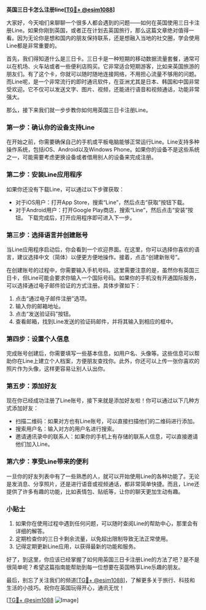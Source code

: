 **英国三日卡怎么注册line[[TG💪+ @esim1088](https://t.me/s/esim1088)]**

大家好，今天咱们来聊聊一个很多人都会遇到的问题——如何在英国使用三日卡注册Line。如果你刚到英国，或者正在计划去英国旅行，那么这篇文章绝对值得一看。因为无论你是想和国内的朋友保持联系，还是想融入当地的社交圈，学会使用Line都是非常重要的。

首先，我们得知道什么是三日卡。三日卡是一种短期的移动数据流量套餐，通常可以在机场、火车站或者一些便利店购买。它非常适合短期游客，比如来英国旅游的朋友们。有了这个卡，你就可以随时随地连接网络，不用担心流量不够用的问题。而Line呢，是一个非常流行的即时通讯软件，在亚洲尤其是日本、韩国和中国非常受欢迎。它不仅可以发送文字、图片、视频，还能进行语音和视频通话，功能非常强大。

那么，接下来我们就一步步教你如何用英国三日卡注册Line。

### **第一步：确认你的设备支持Line**
在开始之前，你需要确保自己的手机或平板电脑能够正常运行Line。Line支持多种操作系统，包括iOS、Android以及Windows Phone。如果你的设备不是这些系统之一，可能需要考虑更换设备或者借用别人的设备来完成注册。

### **第二步：安装Line应用程序**
如果你还没有下载Line，可以通过以下步骤获取：
- 对于iOS用户：打开App Store，搜索“Line”，然后点击“获取”按钮下载。
- 对于Android用户：打开Google Play商店，搜索“Line”，然后点击“安装”按钮。
下载完成后，打开应用程序即可进入下一步。

### **第三步：选择语言并创建账号**
当Line应用程序启动后，你会看到一个欢迎界面。在这里，你可以选择你喜欢的语言，建议选择中文（简体）以便更方便地操作。接着，点击“创建新账号”。

在创建账号的过程中，你需要输入手机号码。这里需要注意的是，虽然你有英国三日卡，但Line可能会要求你输入一个国际号码。如果你的手机没有开通国际服务，可以选择通过电子邮件验证的方式注册。具体步骤如下：
1. 点击“通过电子邮件注册”选项。
2. 输入你的邮箱地址。
3. 点击“发送验证码”按钮。
4. 查看邮箱，找到Line发送的验证码邮件，并将其输入到相应的框中。

### **第四步：设置个人信息**
完成账号创建后，你需要填写一些基本信息，如用户名、头像等。这些信息可以帮助你在Line上建立个人档案，方便朋友查找你。此外，你还可以上传一张你喜欢的照片作为头像，这样更容易让别人认出你。

### **第五步：添加好友**
现在你已经成功注册了Line账号，接下来就是添加好友啦！你可以通过以下几种方式添加好友：
- 扫描二维码：如果对方也有Line账号，可以直接扫描他们的二维码进行添加。
- 搜索用户名：输入对方的用户名进行搜索。
- 邀请通讯录中的联系人：如果你的手机上有存储的联系人信息，可以直接邀请他们加入Line。

### **第六步：享受Line带来的便利**
一旦你的好友列表中有了一些熟悉的人，就可以开始使用Line的各种功能了。无论是发消息、分享照片，还是进行语音或视频通话，都非常简单快捷。而且，Line还提供了许多有趣的功能，比如表情包、贴纸等，让你的聊天更加生动有趣。

### **小贴士**
1. 如果你在使用过程中遇到任何问题，可以随时查阅Line的帮助中心，那里会有详细的解答。
2. 定期检查你的三日卡剩余流量，以免超出限制导致无法正常使用。
3. 记得定期更新Line应用，以获得最新的功能和服务。

好了，到这里，你应该已经掌握了如何用英国三日卡注册Line的方法了吧？是不是很简单呢？希望这篇指南能帮助到每一位想要在英国畅享Line乐趣的朋友。

最后，别忘了关注我们的频道[[TG💪+ @esim1088](https://t.me/s/esim1088)]，了解更多关于旅行、科技和生活的小技巧。祝你在英国玩得开心，通讯无忧！

[[TG💪+ @esim1088](https://t.me/s/esim1088) ![Image](https://i.postimg.cc/4NQfJmqS/Snipaste-2025-05-13-00-14-12.png)]